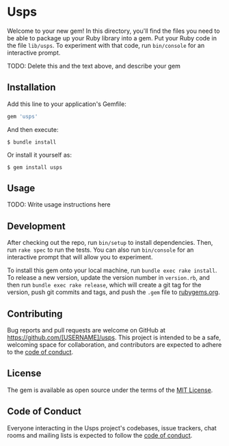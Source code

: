 # Usps

Welcome to your new gem! In this directory, you'll find the files you need to be able to package up your Ruby library into a gem. Put your Ruby code in the file `lib/usps`. To experiment with that code, run `bin/console` for an interactive prompt.

TODO: Delete this and the text above, and describe your gem

## Installation

Add this line to your application's Gemfile:

```ruby
gem 'usps'
```

And then execute:

    $ bundle install

Or install it yourself as:

    $ gem install usps

## Usage

TODO: Write usage instructions here

## Development

After checking out the repo, run `bin/setup` to install dependencies. Then, run `rake spec` to run the tests. You can also run `bin/console` for an interactive prompt that will allow you to experiment.

To install this gem onto your local machine, run `bundle exec rake install`. To release a new version, update the version number in `version.rb`, and then run `bundle exec rake release`, which will create a git tag for the version, push git commits and tags, and push the `.gem` file to [rubygems.org](https://rubygems.org).

## Contributing

Bug reports and pull requests are welcome on GitHub at https://github.com/[USERNAME]/usps. This project is intended to be a safe, welcoming space for collaboration, and contributors are expected to adhere to the [code of conduct](https://github.com/[USERNAME]/usps/blob/master/CODE_OF_CONDUCT.md).


## License

The gem is available as open source under the terms of the [MIT License](https://opensource.org/licenses/MIT).

## Code of Conduct

Everyone interacting in the Usps project's codebases, issue trackers, chat rooms and mailing lists is expected to follow the [code of conduct](https://github.com/[USERNAME]/usps/blob/master/CODE_OF_CONDUCT.md).
